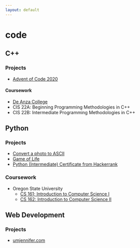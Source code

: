 ```yaml
---
layout: default
---
```

# code

## C++
### Projects
-  [Advent of Code 2020](https://github.com/umjennifer/AdventOfCode2020)

#### Coursework
-  [De Anza College](https://www.deanza.edu/cis/courses.html)
  - CIS 22A: Beginning Programming Methodologies in C++
  - CIS 22B: Intermediate Programming Methodologies in C++

## Python
### Projects
- [Convert a photo to ASCII](https://github.com/umjennifer/photo_to_ascii)
- [Game of Life](https://github.com/umjennifer/gameoflife)
- [Python (Intermediate) Certificate from Hackerrank](https://www.hackerrank.com/certificates/a8fb8dbd81d0)

### Coursework
- Oregon State University
  - [CS 161; Introduction to Computer Science I](https://ecampus.oregonstate.edu/soc/ecatalog/ecoursedetail.htm?termcode=all&coursenumber=161&subject=CS)
  - [CS 162: Introduction to Computer Science II](https://ecampus.oregonstate.edu/soc/ecatalog/ecoursedetail.htm?termcode=all&subject=CS&coursenumber=162)

## Web Development
### Projects
- [umjennifer.com](http://umjennifer.com/)
